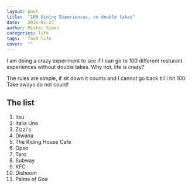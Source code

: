 ```yaml
---
layout: post
title:  "100 Dining Experiences, no double takes"
date:   2016-01-27
author: Mister Simon
categories: life
tags:	food life
cover:  ""
---
```


I am doing a crazy experiment to see if I can go to 100 different resturant experiences without double takes. Why not, life is crazy? 

The rules are simple, if sit down it counts and I cannot go back till I hit 100. Take aways do not count!

## The list 

1. Itsu
2. Italia Uno
3. Zizzi's
4. Diwana
5. The Riding House Cafe
6. Opso
7. Taro
9. Subway
10. KFC
12. Dishoom
13. Palms of Goa

